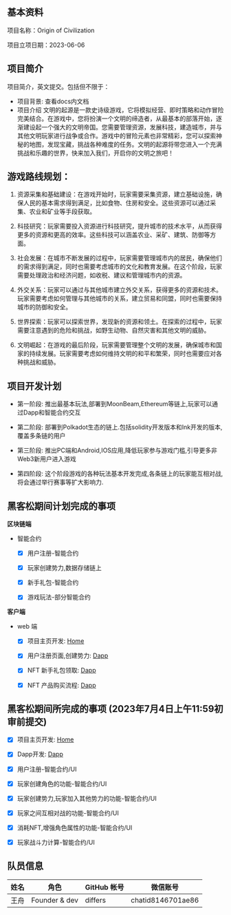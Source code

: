 ## 基本资料

项目名称：Origin of Civilization

项目立项日期：2023-06-06

## 项目简介

项目简介，英文提交。包括但不限于：

- 项目背景: 查看docs内文档
- 项目介绍
文明的起源是一款史诗级游戏，它将模拟经营、即时策略和动作冒险完美结合。在游戏中，您将扮演一个文明的缔造者，从最基本的部落开始，逐渐建设起一个强大的文明帝国。您需要管理资源，发展科技，建造城市，并与其他文明玩家进行战争或合作。游戏中的冒险元素也非常精彩，您可以探索神秘的地图，发现宝藏，挑战各种难度的任务。文明的起源将带您进入一个充满挑战和乐趣的世界，快来加入我们，开启你的文明之旅吧！

## 游戏路线规划：

 1. 资源采集和基础建设：在游戏开始时，玩家需要采集资源，建立基础设施，确保人民的基本需求得到满足，比如食物、住房和安全。这些资源可以通过采集、农业和矿业等手段获取。

 2. 科技研究：玩家需要投入资源进行科技研究，提升城市的技术水平，从而获得更多的资源和更高的效率。这些科技可以涵盖农业、采矿、建筑、防御等方面。

 3. 社会发展：在城市不断发展的过程中，玩家需要管理城市内的居民，确保他们的需求得到满足，同时也需要考虑城市的文化和教育发展。在这个阶段，玩家需要处理政治和经济问题，如收税、建议和管理城市内的资源。

 4. 外交关系：玩家可以通过与其他城市建立外交关系，获得更多的资源和技术。玩家需要考虑如何管理与其他城市的关系，建立贸易和同盟，同时也需要保持城市的防御和安全。

 5. 世界探索：玩家可以探索世界，发现新的资源和领土。在探索的过程中，玩家需要注意遇到的危险和挑战，如野生动物、自然灾害和其他文明的威胁。

 6. 文明崛起：在游戏的最后阶段，玩家需要管理整个文明的发展，确保城市和国家的持续发展。玩家需要考虑如何维持文明的和平和繁荣，同时也需要应对各种挑战和威胁。


## 项目开发计划

- 第一阶段:
	推出最基本玩法,部署到MoonBeam,Ethereum等链上,玩家可以通过Dapp和智能合约交互

- 第二阶段:
	部署到Polkadot生态的链上.包括solidity开发版本和Ink开发的版本,覆盖多条链的用户

- 第三阶段:
	推出PC端和Android,IOS应用,降低玩家参与游戏门槛,引导更多非Web3新用户进入游戏
- 第四阶段:
  这个阶段游戏的各种玩法基本开发完成,各条链上的玩家能互相对战,将会通过举行赛事等扩大影响力.

## 黑客松期间计划完成的事项


**区块链端**
- 智能合约

  - [x] 用户注册-智能合约
  - [x] 玩家创建势力,数据存储链上
  - [x] 新手礼包-智能合约
  - [x] 游戏玩法-部分智能合约


**客户端**
- web 端
  - [x] 项目主页开发: [Home](https://civi.ink/)
  - [x] 用户注册页面,创建势力: [Dapp](https://app.civi.ink)
  - [x] NFT 新手礼包领取: [Dapp](https://app.civi.ink)
  - [x] NFT 产品购买流程: [Dapp](https://app.civi.ink)


## 黑客松期间所完成的事项 (2023年7月4日上午11:59初审前提交)
  - [x] 项目主页开发: [Home](https://civi.ink/)
  - [x] Dapp开发: [Dapp](https://app.civi.ink/)
  - [x] 用户注册-智能合约/UI
  - [x] 玩家创建角色的功能-智能合约/UI
  - [x] 玩家创建势力,玩家加入其他势力的功能-智能合约/UI
  - [x] 玩家之间互相对战的功能-智能合约/UI
  - [x] 消耗NFT,增强角色属性的功能-智能合约/UI
  - [x] 玩家战斗力计算-智能合约/UI


## 队员信息

| 姓名          | 角色         | GitHub 帐号  | 微信账号     |
| -------------| ------------ | ----------- | ----------- |
| 王舟       | Founder & dev  | differs   | chatid8146701ae86  |


